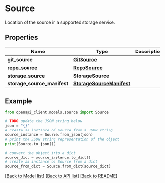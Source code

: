 # Source

Location of the source in a supported storage service.

## Properties

Name | Type | Description | Notes
------------ | ------------- | ------------- | -------------
**git_source** | [**GitSource**](GitSource.md) |  | [optional] 
**repo_source** | [**RepoSource**](RepoSource.md) |  | [optional] 
**storage_source** | [**StorageSource**](StorageSource.md) |  | [optional] 
**storage_source_manifest** | [**StorageSourceManifest**](StorageSourceManifest.md) |  | [optional] 

## Example

```python
from openapi_client.models.source import Source

# TODO update the JSON string below
json = "{}"
# create an instance of Source from a JSON string
source_instance = Source.from_json(json)
# print the JSON string representation of the object
print(Source.to_json())

# convert the object into a dict
source_dict = source_instance.to_dict()
# create an instance of Source from a dict
source_from_dict = Source.from_dict(source_dict)
```
[[Back to Model list]](../README.md#documentation-for-models) [[Back to API list]](../README.md#documentation-for-api-endpoints) [[Back to README]](../README.md)


